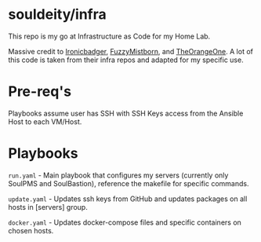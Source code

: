 # souldeity/infra

This repo is my go at Infrastructure as Code for my Home Lab.

Massive credit to [Ironicbadger](https://github.com/IronicBadger/infra), [FuzzyMistborn](https://github.com/FuzzyMistborn/infra), and [TheOrangeOne](https://github.com/RealOrangeOne/infrastructure). A lot of this code is taken from their infra repos and adapted for my specific use.

# Pre-req's

Playbooks assume user has SSH with SSH Keys access from the Ansible Host to each VM/Host.

# Playbooks

`run.yaml` - Main playbook that configures my servers (currently only SoulPMS and SoulBastion), reference the makefile for specific commands.

`update.yaml` - Updates ssh keys from GitHub and updates packages on all hosts in \[servers\] group.

`docker.yaml` - Updates docker-compose files and specific containers on chosen hosts.
